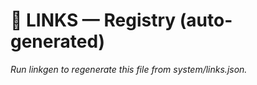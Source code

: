 # 🔗 LINKS — Registry (auto-generated)

_Run linkgen to regenerate this file from system/links.json._
